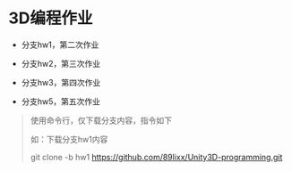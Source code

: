 #  3D编程作业

- 分支hw1，第二次作业
- 分支hw2，第三次作业
- 分支hw3，第四次作业

- 分支hw5，第五次作业



> 使用命令行，仅下载分支内容，指令如下
>
> 如：下载分支hw1内容
>
> git clone -b hw1 https://github.com/89lixx/Unity3D-programming.git

